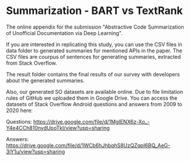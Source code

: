 # Summarization - BART vs TextRank

The online appendix for the submission "Abstractive Code Summarization of Unofficial Documentation via Deep Learning".

If you are interested in replicating this study, you can use the CSV files in data folder to generated summaries for mentioned APIs in the paper. The CSV files are courpus of sentences for generating summaries, extracted from Stack Overflow.

The result folder contains the final results of our survey with developers about the generated summaries.

Also, our generated SO datasets are available online. Due to file limitation rules of GitHub we uploaded them in Google Drive. You can access the datasets of Stack Overflow Android questions and answers from 2009 to 2020 here:

Questions: https://drive.google.com/file/d/1MgIENX6z-Xo_-Y4e4CCh810nydUpoTkI/view?usp=sharing

Answers: https://drive.google.com/file/d/1WCb6hJhbqhS8UzQZqpI6BQ_AeG-3iY1u/view?usp=sharing